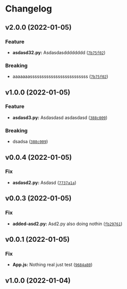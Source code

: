 # Changelog

<!--next-version-placeholder-->

## v2.0.0 (2022-01-05)
### Feature
* **asdasd32.py:** Asdasdasdddddddd ([`7b75f02`](https://github.com/guyyaakov1/moonsitehometask/commit/7b75f0288eca204a91d2edc1e09a8b535bfb7171))

### Breaking
* aaaaaaasssssssssssssssssssssssss  ([`7b75f02`](https://github.com/guyyaakov1/moonsitehometask/commit/7b75f0288eca204a91d2edc1e09a8b535bfb7171))

## v1.0.0 (2022-01-05)
### Feature
* **asdasd3.py:** Asdasdasd asdasdasd ([`388c009`](https://github.com/guyyaakov1/moonsitehometask/commit/388c009fda9c5404ca062e67f5a879838b12d795))

### Breaking
* dsadsa  ([`388c009`](https://github.com/guyyaakov1/moonsitehometask/commit/388c009fda9c5404ca062e67f5a879838b12d795))

## v0.0.4 (2022-01-05)
### Fix
* **asdasd2.py:** Asdasd ([`7737a1a`](https://github.com/guyyaakov1/moonsitehometask/commit/7737a1aa8a9a91f223b1e439cdae8254b1125703))

## v0.0.3 (2022-01-05)
### Fix
* **added-asd2.py:** Asd2.py also doing nothin ([`fb29761`](https://github.com/guyyaakov1/moonsitehometask/commit/fb29761723bdfd836a3c2f05809fe9c1648a094a))

## v0.0.1 (2022-01-05)
### Fix
* **App.js:** Nothing real just test ([`9684a80`](https://github.com/guyyaakov1/moonsitehometask/commit/9684a808914c3f6e371dbffa0eea2e50f4a9d203))

## v1.0.0 (2022-01-04)


